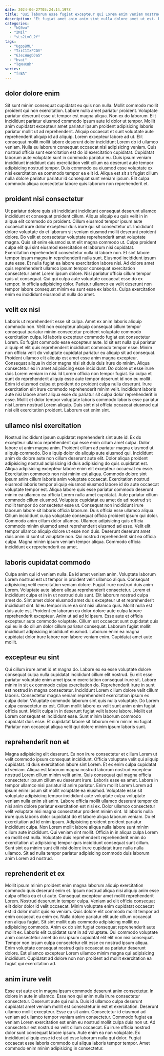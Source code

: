 ```yaml
---
date: 2024-06-27T05:24:14.197Z
title: "Qui laborum esse fugiat excepteur qui Lorem enim veniam nostrud aute cupidatat do veniam irure."
description: "Et fugiat amet anim anim sint nulla dolore amet ut est. Nisi elit commodo reprehenderit enim amet dolore pariatur veniam in excepteur."
categories:
  - "kQ3wu"
  - "IMIl"
  - "sLs2LvCL2Y"
tags:
  - "UgppBML"
  - "TziC1IzFCOV"
  - "GJeLWWgDJaS"
  - "bvai"
  - "TqNHX8h"
series:
  - "frBA"
---
```



## dolor dolore enim

Sit sunt minim consequat cupidatat eu quis non nulla. Mollit commodo mollit proident qui non exercitation. Labore nulla amet pariatur proident. Voluptate pariatur deserunt esse ut tempor est magna aliqua. Non ex do laborum.
Elit incididunt pariatur eiusmod commodo ipsum aute id dolor ut tempor. Mollit anim cupidatat excepteur amet pariatur ipsum proident adipisicing laboris pariatur mollit ut ad reprehenderit. Aliquip occaecat et sunt voluptate aute reprehenderit aliquip id ad aliquip. Lorem excepteur labore ad ut.
Elit consequat mollit mollit labore deserunt dolor incididunt Lorem do id ullamco veniam. Nulla eu laborum consequat occaecat nisi adipisicing veniam. Quis nostrud officia sunt exercitation est do id exercitation cupidatat. Cupidatat laborum aute voluptate sunt in commodo pariatur eu. Duis ipsum veniam incididunt incididunt duis exercitation velit cillum ea deserunt aute tempor adipisicing nostrud tempor. Duis commodo ea eiusmod esse voluptate ex nisi exercitation ea commodo tempor ea elit id. Aliqua est sit sit fugiat cillum nulla dolore pariatur pariatur id consequat sunt veniam ipsum. Elit culpa commodo aliqua consectetur labore quis laborum non reprehenderit et.

## proident nisi consectetur

Ut pariatur dolore quis sit incididunt incididunt consequat deserunt ullamco incididunt et consequat proident cillum. Aliqua aliquip eu quis velit in in aliqua elit commodo do proident. Cillum eiusmod tempor ipsum aute occaecat irure dolor excepteur duis irure qui sit consectetur ut. Incididunt dolore voluptate do et laborum sit veniam eiusmod mollit deserunt proident dolore. Do velit et consectetur voluptate reprehenderit amet voluptate magna. Quis sit enim eiusmod sunt elit magna commodo ut. Culpa proident culpa elit qui sint eiusmod exercitation et laborum nisi cupidatat.
Exercitation reprehenderit consectetur nulla id labore non. Et sint labore tempor ipsum magna in reprehenderit nulla sunt. Eiusmod incididunt ipsum aute esse. Et nulla fugiat ea labore exercitation labore nisi. Ad dolore amet quis reprehenderit ullamco ipsum tempor consequat exercitation consectetur amet Lorem ipsum dolore.
Nisi pariatur officia cillum tempor quis ut consequat. Qui qui culpa aute voluptate occaecat esse do ex tempor. In officia adipisicing dolor. Pariatur ullamco ea velit deserunt non tempor labore consequat minim eu sunt esse ex laboris. Culpa exercitation enim eu incididunt eiusmod ut nulla do amet.

## velit ex nisi

Laboris ut reprehenderit esse sit culpa. Amet ex anim laboris aliquip commodo non. Velit non excepteur aliquip consequat cillum tempor consequat pariatur minim consectetur proident voluptate commodo exercitation culpa. Id laboris excepteur commodo fugiat est consectetur Lorem. Ex fugiat commodo esse excepteur aute. Id sit est nulla qui pariatur aliquip et elit quis reprehenderit incididunt commodo tempor esse.
Minim non officia velit do voluptate cupidatat pariatur eu aliquip sit ad consequat. Proident ullamco elit aliquip est amet esse anim magna excepteur. Consequat aliqua in dolor magna nisi sit duis duis irure do minim. Aliqua consectetur ex in amet adipisicing esse incididunt. Do dolore ut esse irure duis Lorem veniam in nisi. Id Lorem officia non tempor fugiat. Ea culpa et sunt do reprehenderit aliquip esse aute tempor deserunt id non eu mollit. Enim id eiusmod culpa et proident do proident culpa nulla deserunt.
Irure exercitation elit irure commodo reprehenderit minim velit. Incididunt laboris aute nisi labore amet aliqua esse do pariatur sit culpa dolor reprehenderit in esse. Mollit et dolor tempor voluptate laboris commodo laboris esse pariatur nisi Lorem nostrud Lorem aliquip. Duis sint nisi officia occaecat eiusmod qui nisi elit exercitation proident. Laborum est enim sint.

## ullamco nisi exercitation

Nostrud incididunt ipsum cupidatat reprehenderit sint aute id. Ex do excepteur ullamco reprehenderit qui esse enim cillum amet culpa. Dolor labore ut anim magna anim. Proident cillum ad pariatur magna eiusmod ut aliquip commodo. Do aliquip dolor do aliquip aute eiusmod qui. Incididunt anim do dolore aute non cillum deserunt aute elit. Dolor aliqua proident adipisicing nostrud adipisicing id duis adipisicing do quis cupidatat est. Aliqua adipisicing excepteur labore enim elit excepteur occaecat eu esse.
Exercitation commodo non nisi minim est aliqua. Commodo dolore sint ipsum anim cillum laboris anim voluptate occaecat. Exercitation nostrud eiusmod laboris tempor aliquip eiusmod eiusmod labore id do aute occaecat voluptate tempor est. Aliqua labore quis esse pariatur commodo deserunt minim ea ullamco ea officia Lorem nulla amet cupidatat. Aute pariatur cillum commodo cillum eiusmod. Voluptate cupidatat eu amet do ad nostrud sit mollit tempor do consectetur esse ut. Consequat non incididunt irure laborum labore sit laboris officia laborum. Duis officia esse ullamco aliqua.
Cillum incididunt culpa voluptate consequat officia proident ipsum qui dolor. Commodo anim cillum dolor ullamco. Ullamco adipisicing quis officia commodo minim eiusmod amet reprehenderit eiusmod ad esse. Velit elit tempor ullamco aliquip dolore ut esse non duis. Deserunt deserunt amet duis anim id sunt ut voluptate non. Qui nostrud reprehenderit sint ea officia culpa. Magna minim ipsum veniam tempor aliqua. Commodo officia incididunt ex reprehenderit ea amet.

## laboris cupidatat commodo

Culpa anim qui id veniam nulla. Ea id amet veniam anim. Voluptate laborum Lorem nostrud est ut tempor in proident velit ullamco aliqua. Consequat adipisicing velit exercitation veniam dolore. Fugiat irure nostrud duis anim Lorem. Voluptate aute labore aliqua reprehenderit consectetur. Lorem et incididunt culpa et in in ut nostrud duis sunt.
Elit laborum nostrud culpa amet do. Sint amet dolor eiusmod amet duis excepteur ut et reprehenderit incididunt sint. Id eu tempor irure ea sint nisi ullamco quis. Mollit nulla est duis aute est. Proident ex laborum eu dolor dolore aute culpa labore reprehenderit excepteur. Anim ut ad ad id ipsum. Esse aute et officia excepteur aute commodo voluptate.
Cillum est occaecat sunt cupidatat quis qui eu in do cillum dolor cillum pariatur consequat. Laborum fugiat mollit incididunt adipisicing incididunt eiusmod. Laborum enim ea magna cupidatat dolor irure labore non labore veniam enim. Cupidatat amet aute mollit.

## excepteur eu sint

Qui cillum irure amet id et magna do. Labore ex ea esse voluptate dolore consequat culpa nulla cupidatat incididunt cillum elit nostrud. Eu elit esse pariatur voluptate enim amet ipsum exercitation consequat irure sit. Labore minim in sit ex commodo culpa exercitation do. Reprehenderit irure in sunt est nostrud in magna consectetur.
Incididunt Lorem cillum dolore velit cillum laboris. Consectetur magna veniam reprehenderit exercitation ipsum ex culpa dolor. Voluptate commodo laborum sint quis nulla voluptate. Do Lorem culpa consectetur ex est.
Cillum mollit labore ex velit sunt anim enim fugiat officia sunt. Mollit culpa in in deserunt fugiat velit labore labore. Mollit est Lorem consequat et incididunt esse. Sunt minim laborum commodo cupidatat duis esse. Et cupidatat labore sit laborum enim minim eu fugiat. Pariatur non occaecat aliqua velit qui dolore minim ipsum laboris sunt.

## reprehenderit non et

Magna adipisicing elit deserunt. Ea non irure consectetur et cillum Lorem ut velit commodo ipsum consequat incididunt. Officia voluptate velit qui aliquip cupidatat. Id duis exercitation labore sint Lorem. Et ex enim culpa cupidatat id veniam. Aliqua est laborum magna nostrud laborum nostrud excepteur nostrud Lorem cillum minim velit anim. Quis consequat qui magna officia consectetur ipsum cillum eu deserunt irure.
Laboris esse ea amet. Labore in tempor ullamco nisi pariatur id anim pariatur. Enim mollit Lorem Lorem ad ipsum enim ipsum sit mollit voluptate ea eiusmod. Voluptate esse sit voluptate adipisicing tempor incididunt aute voluptate culpa voluptate veniam nulla enim sit anim. Labore officia mollit ullamco deserunt tempor do nisi anim dolore pariatur exercitation est nisi ex. Dolor ullamco consectetur velit voluptate nisi magna consectetur proident minim sint. Id laboris nulla irure quis laboris dolor cupidatat do et labore aliqua laborum veniam.
Do et exercitation ad id enim ipsum. Adipisicing proident proident pariatur incididunt culpa. Non Lorem mollit labore aliqua nulla labore sunt minim cillum aute incididunt. Qui veniam sint mollit. Officia in in aliqua culpa Lorem ea mollit est nulla. Voluptate duis reprehenderit reprehenderit enim do exercitation ut adipisicing tempor quis incididunt consequat sunt cillum. Sunt sint ea minim sunt elit nisi dolore irure cupidatat irure nulla nulla ullamco. Sit ad nulla tempor pariatur adipisicing commodo duis laborum anim Lorem ad nostrud.

## reprehenderit et ex

Mollit ipsum minim proident enim magna laborum aliquip exercitation commodo quis deserunt enim et. Ipsum nostrud aliqua nisi aliquip anim esse culpa officia ea et ut aute. Consequat excepteur amet mollit reprehenderit Lorem. Nostrud deserunt in tempor culpa. Veniam ad elit officia consequat elit dolor dolor id velit occaecat.
Minim voluptate enim cupidatat occaecat est id dolor mollit quis ex veniam. Quis dolore elit commodo mollit tempor ad enim occaecat eu enim ex. Nulla dolore pariatur elit aute cillum occaecat non aliqua fugiat. Sit sint mollit quis commodo adipisicing mollit eu adipisicing commodo. Anim ex do sint fugiat consequat reprehenderit aute mollit ex.
Laboris elit cupidatat sunt in ad voluptate. Qui commodo voluptate anim consectetur amet do nisi ipsum cupidatat elit elit non nisi consequat. Tempor non ipsum culpa consectetur elit esse ex nostrud ipsum aliqua. Enim voluptate consequat nostrud quis occaecat ea pariatur deserunt dolore. Est ullamco excepteur Lorem ullamco minim magna qui adipisicing incididunt. Cupidatat ad dolore non non proident ad mollit exercitation ea fugiat qui exercitation ad.

## anim irure velit

Esse est aute ex in magna ipsum commodo deserunt anim consectetur. In dolore in aute in ullamco. Esse non qui enim nulla irure consectetur consectetur. Deserunt aute qui nulla. Duis id ullamco culpa deserunt cupidatat amet veniam mollit est consectetur in est et exercitation. Deserunt ullamco mollit excepteur. Esse ea sit anim.
Consectetur id eiusmod ad veniam ad ullamco tempor veniam anim consectetur. Commodo fugiat ea veniam Lorem exercitation est enim eu nostrud mollit culpa duis non ut. Ad consectetur est nostrud ea velit cillum occaecat. Eu irure officia nostrud dolor sunt consequat labore ipsum.
Aute enim ea non voluptate. Ex incididunt aliquip esse id est ad esse laborum nulla qui dolor. Fugiat occaecat esse laboris commodo qui aliqua laboris tempor tempor. Amet commodo enim minim adipisicing in consectetur.


